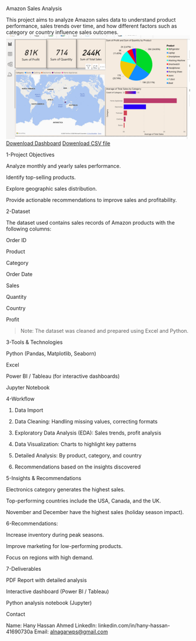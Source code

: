 Amazon Sales Analysis

This project aims to analyze Amazon sales data to understand product performance, sales trends over time, and how different factors such as category or country influence sales outcomes.
![Dashboard](progect%204/2025-05-18.png)
[Dowenload Dashboard](progect%204/amazon%20sales.pbip)
[Dowenload CSV file](progect%204/amazon_sales_data%202025.csv)

1-Project Objectives

Analyze monthly and yearly sales performance.

Identify top-selling products.

Explore geographic sales distribution.

Provide actionable recommendations to improve sales and profitability.


2-Dataset

The dataset used contains sales records of Amazon products with the following columns:

Order ID

Product

Category

Order Date

Sales

Quantity

Country

Profit


> Note: The dataset was cleaned and prepared using Excel and Python.


3-Tools & Technologies

Python (Pandas, Matplotlib, Seaborn)

Excel

Power BI / Tableau (for interactive dashboards)

Jupyter Notebook


4-Workflow

1. Data Import


2. Data Cleaning: Handling missing values, correcting formats


3. Exploratory Data Analysis (EDA): Sales trends, profit analysis


4. Data Visualization: Charts to highlight key patterns


5. Detailed Analysis: By product, category, and country


6. Recommendations based on the insights discovered


5-Insights & Recommendations

Electronics category generates the highest sales.

Top-performing countries include the USA, Canada, and the UK.

November and December have the highest sales (holiday season impact).

6-Recommendations:

Increase inventory during peak seasons.

Improve marketing for low-performing products.

Focus on regions with high demand.


7-Deliverables

PDF Report with detailed analysis

Interactive dashboard (Power BI / Tableau)

Python analysis notebook (Jupyter)

Contact

Name: Hany Hassan Ahmed
LinkedIn: linkedin.com/in/hany-hassan-41690730a
Email: alnagarwps@gmail.com
